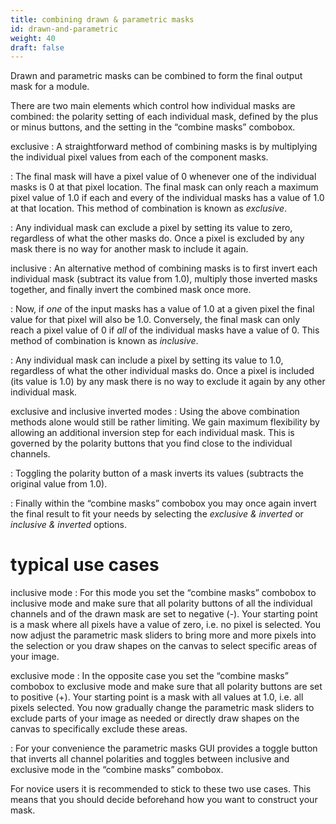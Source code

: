 ```yaml
---
title: combining drawn & parametric masks
id: drawn-and-parametric
weight: 40
draft: false
---
```


Drawn and parametric masks can be combined to form the final output mask for a module. 

There are two main elements which control how individual masks are combined: the polarity setting of each individual mask, defined by the plus or minus buttons, and the setting in the “combine masks” combobox.

exclusive
: A straightforward method of combining masks is by multiplying the individual pixel values from each of the component masks. 

: The final mask will have a pixel value of 0 whenever one of the individual masks is 0 at that pixel location. The final mask can only reach a maximum pixel value of 1.0 if each and every of the individual masks has a value of 1.0 at that location. This method of combination is known as _exclusive_. 

: Any individual mask can exclude a pixel by setting its value to zero, regardless of what the other masks do. Once a pixel is excluded by any mask there is no way for another mask to include it again.

inclusive
: An alternative method of combining masks is to first invert each individual mask (subtract its value from 1.0), multiply those inverted masks together, and finally invert the combined mask once more. 

: Now, if _one_ of the input masks has a value of 1.0 at a given pixel the final value for that pixel will also be 1.0. Conversely, the final mask can only reach a pixel value of 0 if _all_ of the individual masks have a value of 0. This method of combination is known as _inclusive_. 

: Any individual mask can include a pixel by setting its value to 1.0, regardless of what the other individual masks do. Once a pixel is included (its value is 1.0) by any mask there is no way to exclude it again by any other individual mask.

exclusive and inclusive inverted modes
: Using the above combination methods alone would still be rather limiting. We gain maximum flexibility by allowing an additional inversion step for each individual mask. This is governed by the polarity buttons that you find close to the individual channels. 

: Toggling the polarity button of a mask inverts its values (subtracts the original value from 1.0).

: Finally within the “combine masks” combobox you may once again invert the final result to fit your needs by selecting the _exclusive & inverted_ or _inclusive & inverted_ options. 

# typical use cases

inclusive mode
: For this mode you set the “combine masks” combobox to inclusive mode and make sure that all polarity buttons of all the individual channels and of the drawn mask are set to negative (-). Your starting point is a mask where all pixels have a value of zero, i.e. no pixel is selected. You now adjust the parametric mask sliders to bring more and more pixels into the selection or you draw shapes on the canvas to select specific areas of your image.

exclusive mode
: In the opposite case you set the “combine masks” combobox to exclusive mode and make sure that all polarity buttons are set to positive (+). Your starting point is a mask with all values at 1.0, i.e. all pixels selected. You now gradually change the parametric mask sliders to exclude parts of your image as needed or directly draw shapes on the canvas to specifically exclude these areas.

: For your convenience the parametric masks GUI provides a toggle button that inverts all channel polarities and toggles between inclusive and exclusive mode in the “combine masks” combobox.

For novice users it is recommended to stick to these two use cases. This means that you should decide beforehand how you want to construct your mask.
